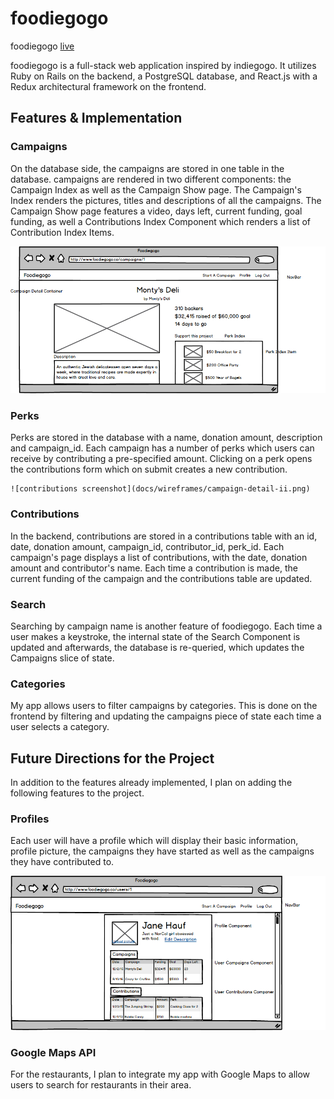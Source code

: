 # foodiegogo

foodiegogo [live][heroku]

[heroku]: http://www.foodiegogo.co

foodiegogo is a full-stack web application inspired by indiegogo.  It utilizes Ruby on Rails on the backend, a PostgreSQL database, and React.js with a Redux architectural framework on the frontend.

## Features & Implementation


### Campaigns
  On the database side, the campaigns are stored in one table in the database. campaigns are rendered in two different components: the Campaign Index as well as the Campaign Show page. The Campaign's Index renders the pictures, titles and descriptions of all the campaigns. The Campaign Show page features a video, days left, current funding, goal funding, as well a Contributions Index Component which renders a list of Contribution Index Items.

  ![campaigns screenshot](docs/wireframes/campaign-detail-i.png)


### Perks
  Perks are stored in the database with a name, donation amount, description and campaign_id. Each campaign has a number of perks which users can receive by contributing a pre-specified amount. Clicking on a perk opens the contributions form which on submit creates a new contribution.

    ![contributions screenshot](docs/wireframes/campaign-detail-ii.png)


### Contributions
  In the backend, contributions are stored in a contributions table with an id, date, donation amount, campaign_id, contributor_id, perk_id. Each campaign's page displays a list of contributions, with the date, donation amount and contributor's name. Each time a contribution is made, the current funding of the campaign and the contributions table are updated.



### Search
  Searching by campaign name is another feature of foodiegogo. Each time a user makes a keystroke, the internal state of the Search Component is updated and afterwards, the database is re-queried, which updates the Campaigns slice of state.

### Categories
  My app allows users to filter campaigns by categories. This is done on the frontend by filtering and updating the campaigns piece of state each time a user selects a category.

## Future Directions for the Project

In addition to the features already implemented, I plan on adding the following features to the project.

### Profiles
  Each user will have a profile which will display their basic information, profile picture, the campaigns they have started as well as the campaigns they have contributed to.

  ![tag screenshot](docs/wireframes/profile.png)

### Google Maps API
  For the restaurants, I plan to integrate my app with Google Maps to allow users to search for restaurants in their area.
